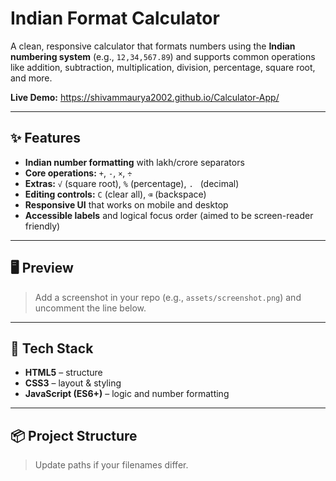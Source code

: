 # Indian Format Calculator

A clean, responsive calculator that formats numbers using the **Indian numbering system** (e.g., `12,34,567.89`) and supports common operations like addition, subtraction, multiplication, division, percentage, square root, and more.

**Live Demo:** https://shivammaurya2002.github.io/Calculator-App/

---

## ✨ Features

- **Indian number formatting** with lakh/crore separators
- **Core operations:** `+`, `-`, `×`, `÷`
- **Extras:** `√` (square root), `%` (percentage), `. ` (decimal)
- **Editing controls:** `C` (clear all), `⌫` (backspace)
- **Responsive UI** that works on mobile and desktop
- **Accessible labels** and logical focus order (aimed to be screen-reader friendly)

---

## 🖥️ Preview

> Add a screenshot in your repo (e.g., `assets/screenshot.png`) and uncomment the line below.

<!-- ![Calculator Screenshot](assets/screenshot.png) -->

---

## 🧱 Tech Stack

- **HTML5** – structure
- **CSS3** – layout & styling
- **JavaScript (ES6+)** – logic and number formatting

---

## 📦 Project Structure

> Update paths if your filenames differ.

